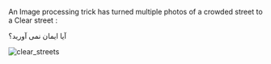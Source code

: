 An Image processing trick has turned multiple photos of a crowded street to a Clear street :

آیا ایمان نمی آورید؟

![clear_streets](https://user-images.githubusercontent.com/88210093/145553325-6ed7389e-62bf-49bf-87ee-925e1f482984.jpg)
